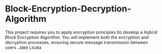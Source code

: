 # Block-Encryption-Decryption-Algorithm
This project requires you to apply encryption principles lto develop a Hybrid Block Encryption Algorithm. You will implement both the encryption and decryption processes, ensuring secure message transmission between users.
Jake Licata
